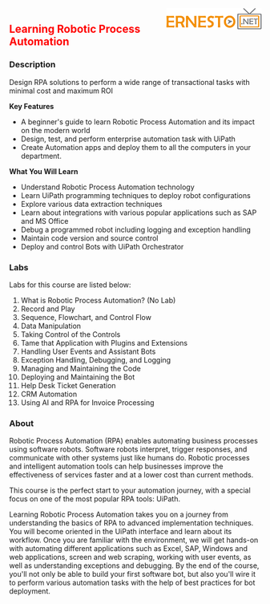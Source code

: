 <img align="right" src="./logo.png">


<h2><span style="color:red;">Learning Robotic Process Automation</span></h2>

### Description

Design RPA solutions to perform a wide range of transactional tasks with minimal cost and maximum ROI

**Key Features**

- A beginner's guide to learn Robotic Process Automation and its impact on the modern world
- Design, test, and perform enterprise automation task with UiPath
- Create Automation apps and deploy them to all the computers in your department.

**What You Will Learn**

- Understand Robotic Process Automation technology
- Learn UiPath programming techniques to deploy robot configurations
- Explore various data extraction techniques
- Learn about integrations with various popular applications such as SAP and MS Office
- Debug a programmed robot including logging and exception handling
- Maintain code version and source control
- Deploy and control Bots with UiPath Orchestrator

### Labs

Labs for this course are listed below:

1. What is Robotic Process Automation? (No Lab)
2. Record and Play
3. Sequence, Flowchart, and Control Flow
4. Data Manipulation
5. Taking Control of the Controls
6. Tame that Application with Plugins and Extensions
7. Handling User Events and Assistant Bots
8. Exception Handling, Debugging, and Logging
9. Managing and Maintaining the Code
10. Deploying and Maintaining the Bot
11. Help Desk Ticket Generation
12. CRM Automation
13. Using AI and RPA for Invoice Processing


### About

Robotic Process Automation (RPA) enables automating business processes using software robots. Software robots interpret, trigger responses, and communicate with other systems just like humans do. Robotic processes and intelligent automation tools can help businesses improve the effectiveness of services faster and at a lower cost than current methods.

This course is the perfect start to your automation journey, with a special focus on one of the most popular RPA tools: UiPath.

Learning Robotic Process Automation takes you on a journey from understanding the basics of RPA to advanced implementation techniques. You will become oriented in the UiPath interface and learn about its workflow. Once you are familiar with the environment, we will get hands-on with automating different applications such as Excel, SAP, Windows and web applications, screen and web scraping, working with user events, as well as understanding exceptions and debugging. By the end of the course, you'll not only be able to build your first software bot, but also you'll wire it to perform various automation tasks with the help of best practices for bot deployment.